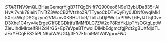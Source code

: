 $START$NV9mQLl3HaaGemqrYjgB71TQgENiff7Q900eo6N9e13ybUDa835+AIHvAl7vnk78ieiNTNTtZ3WoCB2fVtzhoXR/TTyeoCbDTVQyF/y0JDNf0wqIMk15XrskWq1DSGgzym2VM+nv0KBHUlToR/Tbll+bDjPWcLxPfWvL6FyIJT5jf0veD3Xhe1C4ryv4eErgeG1fGEGDIrjfu1MMfDLC7ZW2oP8RdYkLipTYsOGtgLptWZleUihdMIrxelfRH2d4rGS+Ep7eVpeBTYwoIlDIMbEdgmcfgjPdt2gBUXfdjdTLaExYECqFES25PLN9piWAUGQ/3FY7Kfiini9M1WiIVg==$END$